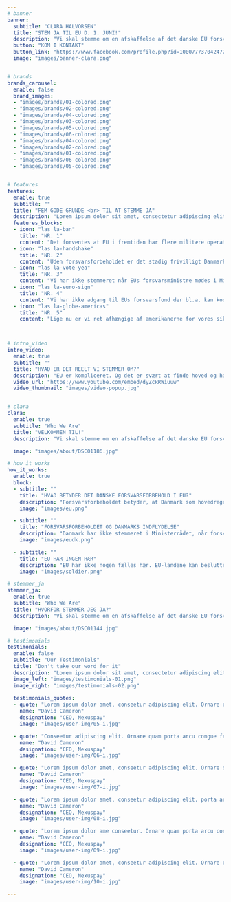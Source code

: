 ```yaml
---
# banner
banner:
  subtitle: "CLARA HALVORSEN"
  title: "STEM JA TIL EU D. 1. JUNI!"
  description: "Vi skal stemme om en afskaffelse af det danske EU forsvarsforbehold den 1. juni i år. <br> Jeg er ikke i tvivl. Jeg stemmer ja!"
  button: "KOM I KONTAKT"
  button_link: "https://www.facebook.com/profile.php?id=100077737042472"
  image: "images/banner-clara.png"


# brands
brands_carousel:
  enable: false
  brand_images:
  - "images/brands/01-colored.png"
  - "images/brands/02-colored.png"
  - "images/brands/04-colored.png"
  - "images/brands/03-colored.png"
  - "images/brands/05-colored.png"
  - "images/brands/06-colored.png"
  - "images/brands/04-colored.png"
  - "images/brands/02-colored.png"
  - "images/brands/01-colored.png"
  - "images/brands/06-colored.png"
  - "images/brands/05-colored.png"


# features
features:
  enable: true
  subtitle: ""
  title: "FEM GODE GRUNDE <br> TIL AT STEMME JA"
  description: "Lorem ipsum dolor sit amet, consectetur adipiscing elit. Morbi egestas <br> Werat viverra id et aliquet. vulputate egestas sollicitudin."
  features_blocks:
  - icon: "las la-ban"
    title: "NR. 1"
    content: "Det forventes at EU i fremtiden har flere militære operationer, som vil lige nu ikke kan være med i."
  - icon: "las la-handshake"
    title: "NR. 2"
    content: "Uden forsvarsforbeholdet er det stadig frivilligt Danmark skal deltage i en bestemt operation eller ej, så lige nu fratager vi bare os selv muligheden for at være med."
  - icon: "las la-vote-yea"
    title: "NR. 3"
    content: "Vi har ikke stemmeret når EUs forsvarsministre mødes i Ministerrådet og behandler forsvarspolitik."
  - icon: "las la-euro-sign"
    title: "NR. 4"
    content: "Vi har ikke adgang til EUs forsvarsfond der bl.a. kan koordinere medlemslandenes militære indkøb."
  - icon: "las la-globe-americas"
    title: "NR. 5"
    content: "Lige nu er vi ret afhængige af amerikanerne for vores sikkerhed…?"



# intro_video
intro_video:   
  enable: true
  subtitle: ""
  title: "HVAD ER DET REELT VI STEMMER OM?"
  description: "EU er kompliceret. Og det er svært at finde hoved og hale i spin og svære og finurlige formuleringer. <br> Jeg har samlet nogle informationer fra EU-oplysningen, hvis du vil lære mere om forsvarsforbeholdet. <br> Der er også en video, der fortæller, hvordan vi er nået hertil. "
  video_url: "https://www.youtube.com/embed/dyZcRRWiuuw"
  video_thumbnail: "images/video-popup.jpg"


# clara
clara:   
  enable: true
  subtitle: "Who We Are"
  title: "VELKOMMEN TIL!"
  description: "Vi skal stemme om en afskaffelse af det danske EU forsvarsforbehold den 1. juni i år. Jeg er ikke i tvivl. Jeg stemmer ja, fordi jeg tror på et Danmark i hjertet af EU. Jeg håber du vil gøre det samme, men jeg forstår godt, hvis du stadig er i tvivl. Jeg har samlet nogle informationer og fortæller mere om mine argumenter for hvorfor vi skal sige ja sammen. Jeg håber du vil læse med."

  image: "images/about/DSC01186.jpg"

# how_it_works
how_it_works:   
  enable: true
  block:
  - subtitle: ""
    title: "HVAD BETYDER DET DANSKE FORSVARSFORBEHOLD I EU?"
    description: "Forsvarsforbeholdet betyder, at Danmark som hovedregel ikke deltager i dele af EU’s udenrigs- og sikkerhedspolitik på forsvarsområdet. Vi deltager ikke i EU’s militære operationer, vi finansierer dem ikke, og vi stiller ikke med soldater og militært udstyr til EU-ledede missioner. Danmark deltager dog i civile operationer, som hidtil har udgjort hovedparten af EU’s missioner. Det forventes, at der i fremtiden vil være flere blandede civil-militære missioner, og at Danmark derfor ikke kan deltage i disse."
    image: "images/eu.png"

  - subtitle: ""
    title: "FORSVARSFORBEHOLDET OG DANMARKS INDFLYDELSE"
    description: "Danmark har ikke stemmeret i Ministerrådet, når forsvarspolitikken behandles. Herudover har forbeholdet den konsekvens, at Danmark, når vi har formandskabet for Ministerrådet, skal overlade formandsrollen til et andet medlemsland, når der diskuteres forsvarspolitik. På trods af disse forhold deltager Danmark dog i de bredere og mere generelle diskussioner af den europæiske forsvarspolitik."
    image: "images/eudk.png"

  - subtitle: ""
    title: "EU HAR INGEN HÆR"
    description: "EU har ikke nogen fælles hær. EU-landene kan beslutte, at de vil gennemføre en fælles EU-operation, men det er landene selv, der er ansvarlige for at udsende deres militære og civile bidrag. (EU kan ikke tvinge medlemslandene til at deltage i en mission.)"
    image: "images/soldier.png"

# stemmer_ja
stemmer_ja:   
  enable: true
  subtitle: "Who We Are"
  title: "HVORFOR STEMMER JEG JA?"
  description: "Vi skal stemme om en afskaffelse af det danske EU forsvarsforbehold den 1. juni i år. Jeg er ikke i tvivl. Jeg stemmer ja, fordi jeg tror på et Danmark i hjertet af EU. Jeg håber du vil gøre det samme, men jeg forstår godt, hvis du stadig er i tvivl. Jeg har samlet nogle informationer og fortæller mere om mine argumenter for hvorfor vi skal sige ja sammen. Jeg håber du vil læse med."

  image: "images/about/DSC01144.jpg"

# testimonials
testimonials:   
  enable: false
  subtitle: "Our Testimonials"
  title: "Don't take our word for it"
  description: "Lorem ipsum dolor sit amet, consectetur adipiscing elit. Morbi egestas <br> Werat viverra id et aliquet. vulputate egestas sollicitudin."
  image_left: "images/testimonials-01.png"
  image_right: "images/testimonials-02.png"
  
  testimonials_quotes:
  - quote: "Lorem ipsum dolor amet, conseetur adipiscing elit. Ornare quam porta arcu congue felis volutpat. Vitae lectudbfs dolor faucibus"
    name: "David Cameron"
    designation: "CEO, Nexuspay"
    image: "images/user-img/05-i.jpg"

  - quote: "Conseetur adipiscing elit. Ornare quam porta arcu congue felis volutpat. Vitae lectudbfs pellentesque vitae dolor faucibus"
    name: "David Cameron"
    designation: "CEO, Nexuspay"
    image: "images/user-img/06-i.jpg"

  - quote: "Lorem ipsum dolor amet, conseetur adipiscing elit. Ornare quam porta arcu congue felis volutpat. Vitae lectudbfs pellentesque vitae dolor"
    name: "David Cameron"
    designation: "CEO, Nexuspay"
    image: "images/user-img/07-i.jpg"

  - quote: "Lorem ipsum dolor amet, conseetur adipiscing elit. porta arcu congue felis volutpat. Vitae lectudbfs pellentesque vitae dolor faucibus"
    name: "David Cameron"
    designation: "CEO, Nexuspay"
    image: "images/user-img/08-i.jpg"

  - quote: "Lorem ipsum dolor ame conseetur. Ornare quam porta arcu congue felis volutpat. Vitae lectudbfs pellentesque vitae dolor faucibus"
    name: "David Cameron"
    designation: "CEO, Nexuspay"
    image: "images/user-img/09-i.jpg"

  - quote: "Lorem ipsum dolor amet, conseetur adipiscing elit. Ornare quam porta arcu congue lectudbfs pellentesque vitae dolor faucibus"
    name: "David Cameron"
    designation: "CEO, Nexuspay"
    image: "images/user-img/10-i.jpg"

---
```


